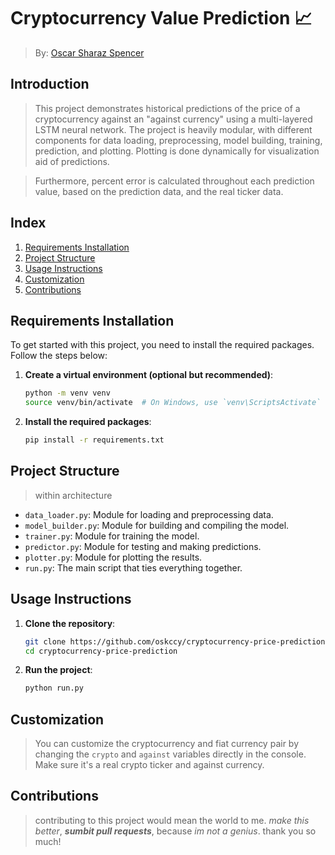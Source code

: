 # Cryptocurrency Value Prediction 📈
> By: [Oscar Sharaz Spencer](https://www.linkedin.com/in/oscar-sharaz/)
> 
## Introduction

> This project demonstrates historical predictions of the price of a cryptocurrency against an "against currency" using a multi-layered LSTM neural network. The project is heavily modular, with different components for data loading, preprocessing, model building, training, prediction, and plotting. Plotting is done dynamically for visualization aid of predictions.

> Furthermore, percent error is calculated throughout each prediction value, based on the prediction data, and the real ticker data.
> 
## Index

1. [Requirements Installation](#requirements-installation)
2. [Project Structure](#project-structure)
3. [Usage Instructions](#usage-instructions)
4. [Customization](#customization)
5. [Contributions](#contributions)

## Requirements Installation

To get started with this project, you need to install the required packages. Follow the steps below:

1. **Create a virtual environment (optional but recommended)**:
    ```bash
    python -m venv venv
    source venv/bin/activate  # On Windows, use `venv\ScriptsActivate`
    ```

2. **Install the required packages**:
    ```bash
    pip install -r requirements.txt
    ```

## Project Structure

> within architecture

- `data_loader.py`: Module for loading and preprocessing data.
- `model_builder.py`: Module for building and compiling the model.
- `trainer.py`: Module for training the model.
- `predictor.py`: Module for testing and making predictions.
- `plotter.py`: Module for plotting the results.
- `run.py`: The main script that ties everything together.

## Usage Instructions

1. **Clone the repository**:
    ```bash
    git clone https://github.com/oskccy/cryptocurrency-price-prediction.git
    cd cryptocurrency-price-prediction
    ```

2. **Run the project**:
    ```bash
    python run.py
    ```

## Customization
> You can customize the cryptocurrency and fiat currency pair by changing the `crypto` and `against` variables directly in the console. Make sure it's a real crypto ticker and against currency.

## Contributions

> contributing to this project would mean the world to me. *make this better*, ***sumbit pull requests***, because *im not a genius*. thank you so much!

